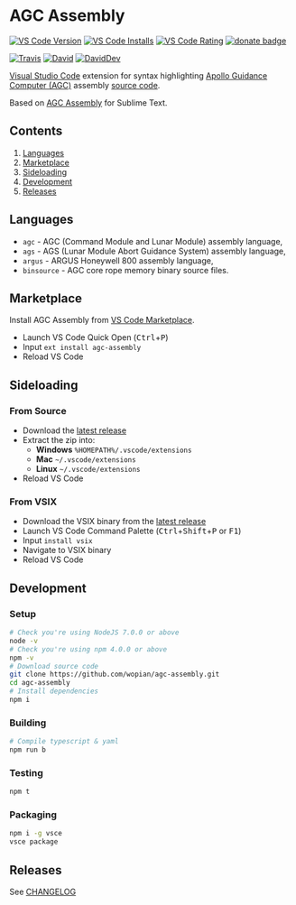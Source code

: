 # AGC Assembly

[![VS Code Version]][6]
[![VS Code Installs]][6]
[![VS Code Rating]][6]
[![donate badge]][donate]

[![Travis]][8]
[![David]][9]
[![DavidDev]][10]

[Visual Studio Code][0] extension for syntax highlighting [Apollo Guidance Computer (AGC)][1] assembly [source code][2].

Based on [AGC Assembly][3] for Sublime Text.

## Contents
1. [Languages](#languages)
1. [Marketplace](#marketplace)
1. [Sideloading](#sideloading)
1. [Development](#development)
1. [Releases](#releases)

## Languages
- `agc` - AGC (Command Module and Lunar Module) assembly language,
- `ags` - AGS (Lunar Module Abort Guidance System) assembly language,
- `argus` - ARGUS Honeywell 800 assembly language,
- `binsource` - AGC core rope memory binary source files.

## Marketplace

Install AGC Assembly from [VS Code Marketplace][6].
- Launch VS Code Quick Open (<kbd>Ctrl</kbd>+<kbd>P</kbd>)
- Input `ext install agc-assembly`
- Reload VS Code

## Sideloading

### From Source
- Download the [latest release][7]
- Extract the zip into:
    - **Windows** `%HOMEPATH%/.vscode/extensions`
    - **Mac** `~/.vscode/extensions`
    - **Linux** `~/.vscode/extensions`
- Reload VS Code

### From VSIX
- Download the VSIX binary from the [latest release][7]
- Launch VS Code Command Palette (<kbd>Ctrl</kbd>+<kbd>Shift</kbd>+<kbd>P</kbd> or <kbd>F1</kbd>)
- Input `install vsix`
- Navigate to VSIX binary
- Reload VS Code

## Development

### Setup
```bash
# Check you're using NodeJS 7.0.0 or above
node -v
# Check you're using npm 4.0.0 or above
npm -v
# Download source code
git clone https://github.com/wopian/agc-assembly.git
cd agc-assembly
# Install dependencies
npm i
```

### Building
```bash
# Compile typescript & yaml
npm run b
```

### Testing
```bash
npm t
```

### Packaging
```bash
npm i -g vsce
vsce package
```

## Releases
See [CHANGELOG](https://github.com/wopian/agc-assembly/blob/master/CHANGELOG.md)

[Travis]:https://flat.badgen.net/travis/wopian/agc-assembly
[VS Code Version]:https://vsmarketplacebadge.apphb.com/version-short/wopian.agc-assembly.svg?style=flat-square
[VS Code Installs]:https://vsmarketplacebadge.apphb.com/installs/wopian.agc-assembly.svg?style=flat-square
[VS Code Rating]:https://vsmarketplacebadge.apphb.com/rating-short/wopian.agc-assembly.svg?style=flat-square
[David]:https://flat.badgen.net/david/dep/wopian/agc-assembly
[DavidDev]:https://flat.badgen.net/david/dev/wopian/agc-assembly
[AppVeyor]:https://flat.badgen.net/appveyor/ci/wopian/agc-assembly

[0]:https://code.visualstudio.com/
[1]:http://www.ibiblio.org/apollo/
[2]:https://github.com/rburkey2005/virtualagc
[3]:https://github.com/jimlawton/AGC-Assembly
[4]:https://nodejs.org/en/
[5]:https://www.npmjs.com/
[6]:https://marketplace.visualstudio.com/items?itemName=wopian.agc-assembly
[7]:https://github.com/wopian/agc-assembly/releases
[8]:https://travis-ci.org/wopian/agc-assembly
[9]:https://david-dm.org/wopian/agc-assembly
[10]:https://david-dm.org/wopian/agc-assembly?type=dev

[donate]:https://paypal.me/wopian
[donate badge]:https://flat.badgen.net/badge/support%20me%20on/paypal.me/pink
